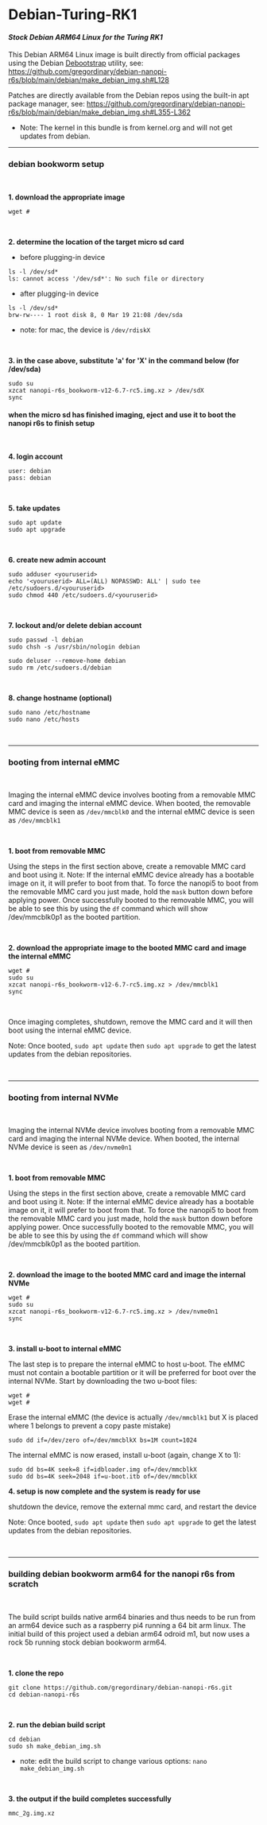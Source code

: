 # Debian-Turing-RK1
#### *Stock Debian ARM64 Linux for the Turing RK1*

This Debian ARM64 Linux image is built directly from official packages using the Debian [Debootstrap](https://wiki.debian.org/Debootstrap) utility, see: https://github.com/gregordinary/debian-nanopi-r6s/blob/main/debian/make_debian_img.sh#L128

Patches are directly available from the Debian repos using the built-in apt package manager, see: https://github.com/gregordinary/debian-nanopi-r6s/blob/main/debian/make_debian_img.sh#L355-L362

* Note: The kernel in this bundle is from kernel.org and will not get updates from debian.

---
### debian bookworm setup

<br/>

**1. download the appropriate image**
```
wget #
```

<br/>

**2. determine the location of the target micro sd card**

 * before plugging-in device
```
ls -l /dev/sd*
ls: cannot access '/dev/sd*': No such file or directory
```

 * after plugging-in device
```
ls -l /dev/sd*
brw-rw---- 1 root disk 8, 0 Mar 19 21:08 /dev/sda
```
* note: for mac, the device is ```/dev/rdiskX```

<br/>

**3. in the case above, substitute 'a' for 'X' in the command below (for /dev/sda)**
```
sudo su
xzcat nanopi-r6s_bookworm-v12-6.7-rc5.img.xz > /dev/sdX
sync
```

#### when the micro sd has finished imaging, eject and use it to boot the nanopi r6s to finish setup

<br/>

**4. login account**
```
user: debian
pass: debian
```

<br/>

**5. take updates**
```
sudo apt update
sudo apt upgrade
```

<br/>

**6. create new admin account**
```
sudo adduser <youruserid>
echo '<youruserid> ALL=(ALL) NOPASSWD: ALL' | sudo tee /etc/sudoers.d/<youruserid>
sudo chmod 440 /etc/sudoers.d/<youruserid>
```

<br/>

**7. lockout and/or delete debian account**
```
sudo passwd -l debian
sudo chsh -s /usr/sbin/nologin debian
```

```
sudo deluser --remove-home debian
sudo rm /etc/sudoers.d/debian
```

<br/>

**8. change hostname (optional)**
```
sudo nano /etc/hostname
sudo nano /etc/hosts
```

<br/>


---
### booting from internal eMMC

<br/>

Imaging the internal eMMC device involves booting from a removable MMC card and imaging the internal eMMC device. When booted, the removable MMC device is seen as ```/dev/mmcblk0``` and the internal eMMC device is seen as ```/dev/mmcblk1```

<br/>

**1. boot from removable MMC**

Using the steps in the first section above, create a removable MMC card and boot using it. Note: If the internal eMMC device already has a bootable image on it, it will prefer to boot from that. To force the nanopi5 to boot from the removable MMC card you just made, hold the ```mask``` button down before applying power. Once successfully booted to the removable MMC, you will be able to see this by using the ```df``` command which will show /dev/mmcblk0p1 as the booted partition.

<br/>

**2. download the appropriate image to the booted MMC card and image the internal eMMC**
```
wget #
sudo su
xzcat nanopi-r6s_bookworm-v12-6.7-rc5.img.xz > /dev/mmcblk1
sync
```

<br/>

Once imaging completes, shutdown, remove the MMC card and it will then boot using the internal eMMC device.

Note: Once booted, ```sudo apt update``` then ```sudo apt upgrade``` to get the latest updates from the debian repositories.

<br/>

---
### booting from internal NVMe

<br/>

Imaging the internal NVMe device involves booting from a removable MMC card and imaging the internal NVMe device. When booted, the internal NVMe device is seen as ```/dev/nvme0n1```

<br/>

**1. boot from removable MMC**

Using the steps in the first section above, create a removable MMC card and boot using it. Note: If the internal eMMC device already has a bootable image on it, it will prefer to boot from that. To force the nanopi5 to boot from the removable MMC card you just made, hold the ```mask``` button down before applying power. Once successfully booted to the removable MMC, you will be able to see this by using the ```df``` command which will show /dev/mmcblk0p1 as the booted partition.

<br/>

**2. download the image to the booted MMC card and image the internal NVMe**
```
wget #
sudo su
xzcat nanopi-r6s_bookworm-v12-6.7-rc5.img.xz > /dev/nvme0n1
sync
```

<br/>

**3. install u-boot to internal eMMC**

The last step is to prepare the internal eMMC to host u-boot. The eMMC must not contain a bootable partition or it will be preferred for boot over the internal NVMe. Start by downloading the two u-boot files:
```
wget #
wget #
```

Erase the internal eMMC (the device is actually ```/dev/mmcblk1``` but X is placed where 1 belongs to prevent a copy paste mistake)
```
sudo dd if=/dev/zero of=/dev/mmcblkX bs=1M count=1024
```

The internal eMMC is now erased, install u-boot (again, change X to 1):
```
sudo dd bs=4K seek=8 if=idbloader.img of=/dev/mmcblkX
sudo dd bs=4K seek=2048 if=u-boot.itb of=/dev/mmcblkX
```

**4. setup is now complete and the system is ready for use**

shutdown the device, remove the external mmc card, and restart the device

Note: Once booted, ```sudo apt update``` then ```sudo apt upgrade``` to get the latest updates from the debian repositories.

<br/>

---
### building debian bookworm arm64 for the nanopi r6s from scratch

<br/>

The build script builds native arm64 binaries and thus needs to be run from an arm64 device such as a raspberry pi4 running a 64 bit arm linux. The initial build of this project used a debian arm64 odroid m1, but now uses a rock 5b running stock debian bookworm arm64.

<br/>

**1. clone the repo**
```
git clone https://github.com/gregordinary/debian-nanopi-r6s.git
cd debian-nanopi-r6s
```

<br/>

**2. run the debian build script**
```
cd debian
sudo sh make_debian_img.sh
```
* note: edit the build script to change various options: ```nano make_debian_img.sh```

<br/>

**3. the output if the build completes successfully**
```
mmc_2g.img.xz
```

<br/>
